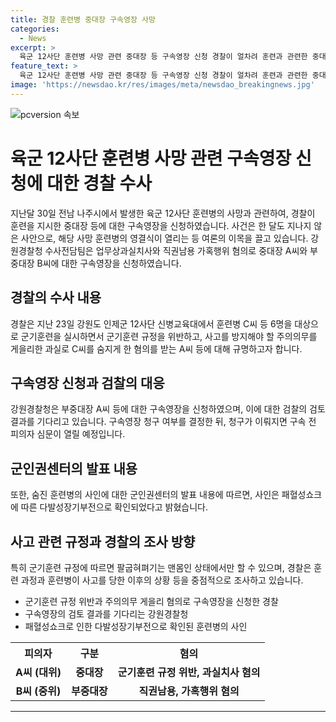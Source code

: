 ```yaml
---
title: 경찰 훈련병 중대장 구속영장 사망
categories:
  - News
excerpt: >
  육군 12사단 훈련병 사망 관련 중대장 등 구속영장 신청 경찰이 얼차려 훈련과 관련한 중대장 등에 대한 구속영장을 신청했다. 지난달 30일 나주시에서 숨진 훈련병에 대한 업무상과실치사와 직권남용 등의 혐의가 제기되며, 군기훈련 규정 위반과 주의의무 게을림이 적발됐다. 경찰은 피의자 조사 및 사건 경위 등을 조사하고 검찰은 구속영장을 검토할 예정이다. 이에 대한 사실여부가 밝혀지면 구속 전 피의자 심문이 예정돼 있다. 함께, 사인은 패혈성쇼크에 따른 다발성장기부전으로 확인됐다고 한다.
feature_text: >
  육군 12사단 훈련병 사망 관련 중대장 등 구속영장 신청 경찰이 얼차려 훈련과 관련한 중대장 등에 대한 구속영장을 신청했다. 지난달 30일 나주시에서 숨진 훈련병에 대한 업무상과실치사와 직권남용 등의 혐의가 제기되며, 군기훈련 규정 위반과 주의의무 게을림이 적발됐다. 경찰은 피의자 조사 및 사건 경위 등을 조사하고 검찰은 구속영장을 검토할 예정이다. 이에 대한 사실여부가 밝혀지면 구속 전 피의자 심문이 예정돼 있다. 함께, 사인은 패혈성쇼크에 따른 다발성장기부전으로 확인됐다고 한다.
image: 'https://newsdao.kr/res/images/meta/newsdao_breakingnews.jpg'
---
```


<p><img src="https://newsdao.kr/res/images/meta/newsdao_breakingnews.jpg" alt="pcversion 속보" /></p>

<h1>육군 12사단 훈련병 사망 관련 구속영장 신청에 대한 경찰 수사</h1>

<p data-ke-size="size16">지난달 30일 전남 나주시에서 발생한 육군 12사단 훈련병의 사망과 관련하여, 경찰이 훈련을 지시한 중대장 등에 대한 구속영장을 신청하였습니다. 사건은 한 달도 지나지 않은 사안으로, 해당 사망 훈련병의 영결식이 열리는 등 여론의 이목을 끌고 있습니다. 강원경찰청 수사전담팀은 업무상과실치사와 직권남용 가혹행위 혐의로 중대장 A씨와 부중대장 B씨에 대한 구속영장을 신청하였습니다.</p>

<h2 data-ke-size="size24">경찰의 수사 내용</h2>

<p data-ke-size="size16">경찰은 지난 23일 강원도 인제군 12사단 신병교육대에서 훈련병 C씨 등 6명을 대상으로 군기훈련을 실시하면서 군기훈련 규정을 위반하고, 사고를 방지해야 할 주의의무를 게을리한 과실로 C씨를 숨지게 한 혐의를 받는 A씨 등에 대해 규명하고자 합니다.</p>

<h2 data-ke-size="size24">구속영장 신청과 검찰의 대응</h2>

<p data-ke-size="size16">강원경찰청은 부중대장 A씨 등에 대한 구속영장을 신청하였으며, 이에 대한 검찰의 검토결과를 기다리고 있습니다. 구속영장 청구 여부를 결정한 뒤, 청구가 이뤄지면 구속 전 피의자 심문이 열릴 예정입니다.</p>

<h2 data-ke-size="size24">군인권센터의 발표 내용</h2>

<p data-ke-size="size16">또한, 숨진 훈련병의 사인에 대한 군인권센터의 발표 내용에 따르면, 사인은 패혈성쇼크에 따른 다발성장기부전으로 확인되었다고 밝혔습니다.</p>

<h2 data-ke-size="size24">사고 관련 규정과 경찰의 조사 방향</h2>

<p data-ke-size="size16">특히 군기훈련 규정에 따르면 팔굽혀펴기는 맨몸인 상태에서만 할 수 있으며, 경찰은 훈련 과정과 훈련병이 사고를 당한 이후의 상황 등을 중점적으로 조사하고 있습니다.</p>

<ul>
  <li>군기훈련 규정 위반과 주의의무 게을리 혐의로 구속영장을 신청한 경찰</li>
  <li>구속영장의 검토 결과를 기다리는 강원경찰청</li>
  <li>패혈성쇼크로 인한 다발성장기부전으로 확인된 훈련병의 사인</li>
</ul>

<table>
  <tr>
    <th>피의자</th>
    <th>구분</th>
    <th>혐의</th>
  </tr>
  <tr>
    <td style="text-align: center; height: 17px;"><b>A씨 (대위)</b></td>
    <td style="text-align: center; height: 17px;"><b>중대장</b></td>
    <td style="text-align: center; height: 17px;"><b>군기훈련 규정 위반, 과실치사 혐의</b></td>
  </tr>
  <tr>
    <td style="text-align: center; height: 17px;"><b>B씨 (중위)</b></td>
    <td style="text-align: center; height: 17px;"><b>부중대장</b></td>
    <td style="text-align: center; height: 17px;"><b>직권남용, 가혹행위 혐의</b></td>
  </tr>
</table>

<hr>

